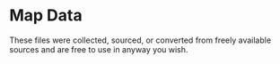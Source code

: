 # Map Data
These files were collected, sourced, or converted from freely available sources and are free to use in anyway you wish.
